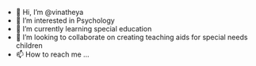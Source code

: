 - 👋 Hi, I’m @vinatheya
- 👀 I’m interested in Psychology
- 🌱 I’m currently learning special education
- 💞️ I’m looking to collaborate on creating teaching aids for special needs children
- 📫 How to reach me ...

<!---
vinatheya/vinatheya is a ✨ special ✨ repository because its `README.md` (this file) appears on your GitHub profile.
You can click the Preview link to take a look at your changes.
--->

